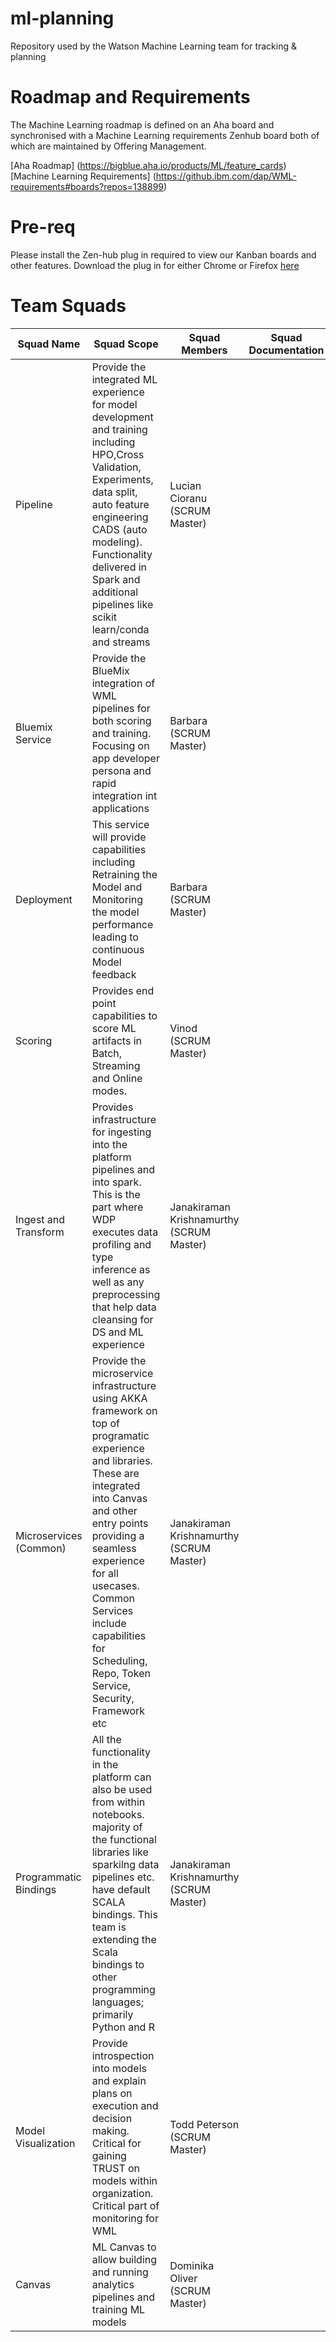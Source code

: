 # ml-planning

Repository used by the Watson Machine Learning team for tracking & planning

# Roadmap and Requirements
The Machine Learning roadmap is defined on an Aha board and synchronised with a Machine Learning requirements Zenhub board both of which are maintained by Offering Management.

[Aha Roadmap] (https://bigblue.aha.io/products/ML/feature_cards)
[Machine Learning Requirements] (https://github.ibm.com/dap/WML-requirements#boards?repos=138899)

# Pre-req
Please install the Zen-hub plug in required to view our Kanban boards and other features.  Download the plug in for either Chrome or Firefox [here](https://zenhub.innovate.ibm.com/setup/download)

# Team Squads

| Squad Name | Squad Scope | Squad Members | Squad Documentation | Hill Info | Kanban View | Slack Channel |
| -------- | ---------- | ------------- | ----------------- |----------------- | --- | ------------- |
| Pipeline | Provide the integrated ML experience for model development and training including HPO,Cross Validation, Experiments, data split, auto feature engineering CADS (auto modeling). Functionality delivered in Spark and additional pipelines like scikit learn/conda and streams | Lucian Cioranu (SCRUM Master)|  | | [Kanban](https://github.ibm.com/NGP-TWC/ml-planning#boards?labels=WML-pipeline)| |
| Bluemix Service | Provide the BlueMix integration of WML pipelines for both scoring and training. Focusing on app developer persona and rapid integration int applications | Barbara (SCRUM Master) |  | | [Kanban](https://github.ibm.com/NGP-TWC/ml-planning#boards?labels=WML-pipeline) | |
| Deployment | This service will provide capabilities including Retraining the Model and Monitoring the model performance leading to continuous Model feedback | Barbara (SCRUM Master)| | | [Kanban](https://github.ibm.com/NGP-TWC/ml-planning#boards?labels=WML-pipeline)| |
| Scoring | Provides end point capabilities to score ML artifacts in Batch, Streaming and Online modes. | Vinod (SCRUM Master)|  | | [Kanban](https://github.ibm.com/NGP-TWC/ml-planning#boards?labels=WML-pipeline)| |
| Ingest and Transform | Provides infrastructure for ingesting into the platform pipelines and into spark. This is the part where WDP executes data profiling and type inference as well as any preprocessing that help data cleansing for DS and ML experience | Janakiraman Krishnamurthy (SCRUM Master)| | | [Kanban](https://github.ibm.com/NGP-TWC/ml-planning#boards?labels=WML-pipeline)| |
| Microservices (Common) | Provide the microservice infrastructure using AKKA framework on top of programatic experience and libraries. These are integrated into Canvas and other entry points providing a seamless experience for all usecases. Common Services include capabilities for Scheduling, Repo, Token Service, Security, Framework etc | Janakiraman Krishnamurthy (SCRUM Master)|   | | [Kanban](https://github.ibm.com/NGP-TWC/ml-planning#boards?labels=WML-pipeline)| |
| Programmatic Bindings | All the functionality in the platform can also be used from within notebooks. majority of the functional libraries like sparkilng data pipelines etc. have default SCALA bindings. This team is extending the Scala bindings to other programming languages; primarily Python and R | Janakiraman Krishnamurthy (SCRUM Master)|  | | [Kanban](https://github.ibm.com/NGP-TWC/ml-planning#boards?labels=WML-pipeline)| |
| Model Visualization | Provide introspection into models and explain plans on execution and decision making. Critical for gaining TRUST on models within organization. Critical part of monitoring for WML | Todd Peterson (SCRUM Master)|  | | [Kanban](https://github.ibm.com/NGP-TWC/ml-planning#boards?labels=WML-pipeline)| |
| Canvas |  ML Canvas to allow building and running analytics pipelines and training ML models | Dominika Oliver (SCRUM Master)|  | | [Kanban](https://github.ibm.com/NGP-TWC/ml-planning#boards?labels=WML-pipeline)| |
